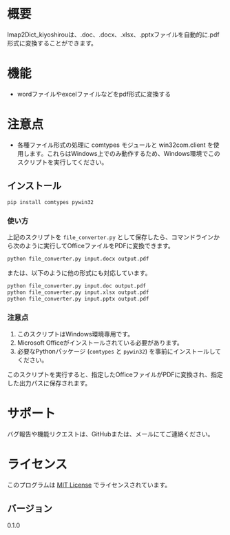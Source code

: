 # 概要

Imap2Dict_kiyoshirouは、.doc、.docx、.xlsx、.pptxファイルを自動的に.pdf形式に変換することができます。

# 機能

* wordファイルやexcelファイルなどをpdf形式に変換する

# 注意点
* 各種ファイル形式の処理に comtypes モジュールと win32com.client を使用します。これらはWindows上でのみ動作するため、Windows環境でこの スクリプトを実行してください。

## インストール

```
pip install comtypes pywin32
```

### 使い方

上記のスクリプトを `file_converter.py` として保存したら、コマンドラインから次のように実行してOfficeファイルをPDFに変換できます。

```sh
python file_converter.py input.docx output.pdf
```

または、以下のように他の形式にも対応しています。

```sh
python file_converter.py input.doc output.pdf
python file_converter.py input.xlsx output.pdf
python file_converter.py input.pptx output.pdf
```

### 注意点
1. このスクリプトはWindows環境専用です。
2. Microsoft Officeがインストールされている必要があります。
3. 必要なPythonパッケージ (`comtypes` と `pywin32`) を事前にインストールしてください。

このスクリプトを実行すると、指定したOfficeファイルがPDFに変換され、指定した出力パスに保存されます。

# サポート

バグ報告や機能リクエストは、GitHubまたは、メールにてご連絡ください。

# ライセンス

このプログラムは [MIT License](https://choosealicense.com/licenses/mit/) でライセンスされています。

## バージョン

0.1.0